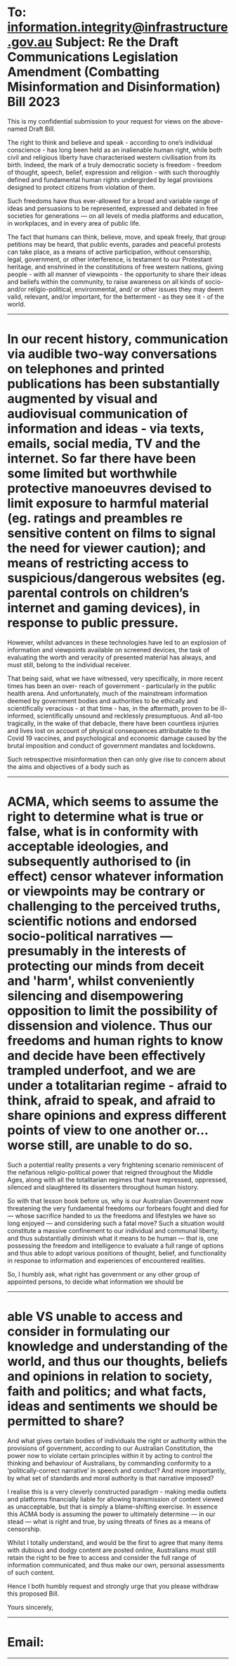 # To: information.integrity@infrastructure.gov.au Subject: Re the Draft Communications Legislation Amendment (Combatting Misinformation and Disinformation) Bill 2023

 This is my confidential submission to your request for views on the above-named Draft Bill.

 The right to think and believe and speak - according to one’s individual conscience - has long been held as an inalienable human right, while both civil and religious liberty have characterised western civilisation from its birth. Indeed, the mark of a truly democratic society is freedom - freedom of thought, speech, belief, expression and religion - with such thoroughly defined and fundamental human rights  undergirded by legal provisions designed to protect citizens from violation of them.

 Such freedoms have thus ever-allowed for a broad and variable range of ideas and persuasions to be represented, expressed and debated in free societies for generations — on all levels of media platforms and education, in workplaces, and in every area of public life.

 The fact that humans can think, believe, move, and speak freely, that group petitions may be heard, that public events, parades and peaceful protests can take place, as a means of active participation, without censorship, legal, government, or other interference, is testament to our Protestant heritage, and enshrined in the constitutions of free western nations, giving people - with all manner of viewpoints - the opportunity to share their ideas and beliefs within the community, to raise awareness on all kinds of socio- and/or religio-political, environmental, and/ or other issues they may deem valid, relevant, and/or important, for the betterment - as they see it - of the world.


-----

# In our recent history, communication via audible two-way conversations on telephones and printed publications has been substantially augmented by visual and audiovisual communication of information and ideas - via texts, emails, social media, TV and the internet. So far there have been some limited but worthwhile protective manoeuvres devised to limit exposure to harmful material (eg. ratings and preambles re sensitive content on films to signal the need for viewer caution); and means of restricting access to suspicious/dangerous websites (eg. parental controls on children’s internet and gaming devices), in response to public pressure.

 However, whilst advances in these technologies have led to an explosion of information and viewpoints available on screened devices, the task of evaluating the worth and veracity of presented material has always, and must still, belong to the individual receiver.

 That being said, what we have witnessed, very specifically, in more recent times has been an over- reach of government - particularly in the public health arena. And unfortunately, much of the mainstream information deemed by government bodies and authorities to be ethically and scientifically veracious - at that time - has, in the aftermath, proven to be ill-informed, scientifically unsound and recklessly presumptuous. And all-too tragically, in the wake of that debacle, there have been countless injuries and lives lost on account of physical consequences attributable to the Covid 19 vaccines, and psychological and economic damage caused by the brutal imposition and conduct of government mandates and lockdowns.

 Such retrospective misinformation then can only give rise to concern about the aims and objectives of a body such as


-----

# ACMA, which seems to assume the right to determine what is true or false, what is in conformity with acceptable ideologies, and subsequently authorised to (in effect) censor whatever information or viewpoints may be contrary or challenging to the perceived truths, scientific notions and endorsed socio-political narratives — presumably in the interests of protecting our minds from deceit and 'harm', whilst conveniently silencing and disempowering opposition to limit the possibility of dissension and violence. Thus our freedoms and human rights to know and decide have been effectively trampled underfoot, and we are under a totalitarian regime - afraid to think, afraid to speak, and afraid to share opinions and express different points of view to one another or…worse still, are unable to do so.

 Such a potential reality presents a very frightening scenario reminiscent of the nefarious religio-political power that reigned throughout the Middle Ages, along with all the totalitarian regimes that have repressed, oppressed, silenced and slaughtered its dissenters throughout human history.

 So with that lesson book before us, why is our Australian Government now threatening the very fundamental freedoms our forbears fought and died for — whose sacrifice handed to us the freedoms and lifestyles we have so long enjoyed — and considering such a fatal move? Such a situation would constitute a massive confinement to our individual and communal liberty, and thus substantially diminish what it means to be human — that is, one possessing the freedom and intelligence to evaluate a full range of options and thus able to adopt various positions of thought, belief, and functionality in response to information and experiences of encountered realities.

 So, I humbly ask, what right has government or any other group of appointed persons, to decide what information we should be


-----

# able VS unable to access and consider in formulating our knowledge and understanding of the world, and thus our thoughts, beliefs and opinions in relation to society, faith and politics; and what facts, ideas and sentiments we should be permitted to share?

 And what gives certain bodies of individuals the right or authority within the provisions of government, according to our Australian Constitution, the power now to violate certain principles within it by acting to control the thinking and behaviour of Australians, by commanding conformity to a ‘politically-correct narrative’ in speech and conduct? And more importantly, by what set of standards and moral authority is that narrative imposed?

 I realise this is a very cleverly constructed paradigm - making media outlets and platforms financially liable for allowing transmission of content viewed as unacceptable, but that is simply a blame-shifting exercise. In essence this ACMA body is assuming the power to ultimately determine — in our stead — what is right and true, by using threats of fines as a means of censorship.

 Whilst I totally understand, and would be the first to agree that many items with dubious and dodgy content are posted online, Australians must still retain the right to be free to access and consider the full range of information communicated, and thus make our own, personal assessments of such content.

 Hence I both humbly request and strongly urge that you please withdraw this proposed Bill.

 Yours sincerely,


-----

# Email:


-----


